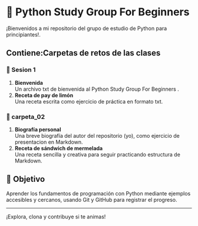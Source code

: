 # 🐍 Python Study Group For Beginners

¡Bienvenidos a mi repositorio del grupo de estudio de Python para principiantes!.

## Contiene:Carpetas de retos de las clases

### 📂 Sesion 1
1. **Bienvenida**  
   Un archivo txt de bienvenida al Python Study Group For Beginners .
2. **Receta de pay de limón**  
   Una receta escrita como ejercicio de práctica en formato txt.

### 📂 carpeta_02
1. **Biografía personal**  
   Una breve biografía del autor del repositorio (yo), como ejercicio de presentacion en Markdown.
2. **Receta de sándwich de mermelada**  
   Una receta sencilla y creativa para seguir practicando estructura de Markdown.

## 🚀 Objetivo

Aprender los fundamentos de programación con Python mediante ejemplos accesibles y cercanos, usando Git y GitHub para registrar el progreso.

---

¡Explora, clona y contribuye si te animas!